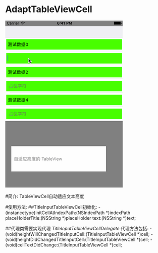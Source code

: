 # AdaptTableViewCell
![image](https://github.com/Koneey/AdaptTableViewCell/blob/master/introduction/AdatpTableViewCell.gif)

#简介:
TableViewCell自动适应文本高度

#使用方法:
##TitleInputTableViewCell初始化:
    - (instancetype)initCellAtIndexPath:(NSIndexPath *)indexPath placeHolderTitle:(NSString *)placeHolder text:(NSString *)text;

##代理类需要实现<TitleInputTableViewCellDelegate>代理
*TitleInputTableViewCellDelegate* 代理方法包括:
    - (void)heightWillChangedTitleInputCell:(TitleInputTableViewCell *)cell;
    - (void)heightDidChangedTitleInputCell:(TitleInputTableViewCell *)cell;
    - (void)cellTextDidChange:(TitleInputTableViewCell *)cell;

